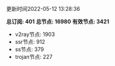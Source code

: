 更新时间2022-05-12 13:28:36

**总订阅: 401**
**总节点: 16980**
**有效节点: 3421**
- v2ray节点: 1903
- ssr节点: 912
- ss节点: 379
- trojan节点: 227
